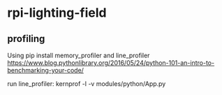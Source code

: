 # rpi-lighting-field

## profiling
Using pip install memory_profiler and line_profiler
https://www.blog.pythonlibrary.org/2016/05/24/python-101-an-intro-to-benchmarking-your-code/

run line_profiler:
kernprof -l -v modules/python/App.py